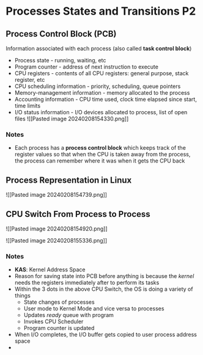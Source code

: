 # Processes States and Transitions P2
## Process Control Block (PCB)
Information associated with each process (also called **task control block**)
- Process state - running, waiting, etc
- Program counter - address of next instruction to execute
- CPU registers - contents of all CPU registers: general purpose, stack register, etc
- CPU scheduling information - priority, scheduling, queue pointers
- Memory-management information - memory allocated to the process
- Accounting information - CPU time used, clock time elapsed since start, time limits
- I/O status information - I/O devices allocated to process, list of open files
![[Pasted image 20240208154330.png]]

### Notes
- Each process has a **process control block** which keeps track of the register values so that when the CPU is taken away from the process, the process can remember where it was when it gets the CPU back

## Process Representation in Linux
![[Pasted image 20240208154739.png]]

## CPU Switch From Process to Process
![[Pasted image 20240208154920.png]]

![[Pasted image 20240208155336.png]]
### Notes
- **KAS**: Kernel Address Space
- Reason for saving state into PCB before anything is because the *kernel* needs the registers immediately after to perform its tasks
- Within the 3 dots in the above CPU Switch, the OS is doing a variety of things
	- State changes of processes
	- User mode to Kernel Mode and vice versa to processes
	- Updates *ready* queue with program
	- Invokes CPU Scheduler
	- Program counter is updated
- When I/O completes, the I/O buffer gets copied to user process address space
- 